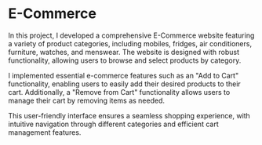 # E-Commerce
In this project, I developed a comprehensive E-Commerce website featuring a variety of product categories, including mobiles, fridges, air conditioners, furniture, watches, and menswear. The website is designed with robust functionality, allowing users to browse and select products by category.

I implemented essential e-commerce features such as an "Add to Cart" functionality, enabling users to easily add their desired products to their cart. Additionally, a "Remove from Cart" functionality allows users to manage their cart by removing items as needed.

This user-friendly interface ensures a seamless shopping experience, with intuitive navigation through different categories and efficient cart management features.


